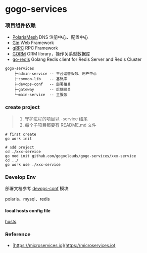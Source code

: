 # gogo-services

### 项目组件依赖

- [PolarisMesh](https://polarismesh.cn) DNS 注册中心、配置中心
- [Gin](https://gin-gonic.com) Web Framework
- [gRPC](https://grpc.io) RPC Framework
- [GORM](https://gorm.io) ORM library，操作关系型数据库
- [go-redis](https://redis.uptrace.dev) Golang Redis client for Redis Server and Redis Cluster

```text
gogo-services
    ├─admin-service -- 平台运营服务、用户中心
    ├─common-lib    -- 基础库
    ├─devops-conf   -- 部署相关
    ├─gateway       -- 后端网关
    └─main-service  -- 主服务
```

### create project

> 1. 守护进程的项目以 -service 结尾
> 2. 每个子项目都要有 README.md 文件

```shell
# first create
go work init
```

```shell
# add project
cd ./xxx-service
go mod init github.com/gogoclouds/gogo-services/xxx-service
cd ../
go work use ./xxx-service
```

### Develop Env

部署文档参考 [devops-conf](./devops-conf) 模块

polaris、mysql、redis

#### local hosts config file

[hosts](./devops-conf/hosts)

### Reference

- [https://microservices.io](https://microservices.io)